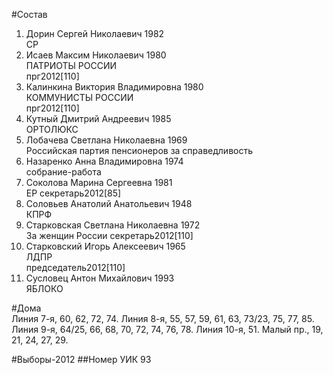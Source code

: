 #Состав
1. Дорин Сергей Николаевич 1982   
    СР
2. Исаев Максим Николаевич 1980   
    ПАТРИОТЫ РОССИИ  
    прг2012[110]
3. Калинкина Виктория Владимировна 1980   
    КОММУНИСТЫ РОССИИ  
    прг2012[110]
4. Кутный Дмитрий Андреевич 1985   
    ОРТОЛЮКС
5. Лобачева Светлана Николаевна 1969   
    Российская партия пенсионеров за справедливость
6. Назаренко Анна Владимировна 1974   
    собрание-работа
7. Соколова Марина Сергеевна 1981   
    ЕР
    секретарь2012[85]
8. Соловьев Анатолий Анатольевич 1948   
    КПРФ
9. Старковская Светлана Николаевна 1972   
    За женщин России 
    секретарь2012[110]    
10. Старковский Игорь Алексеевич 1965   
    ЛДПР  
    председатель2012[110]
11. Сусловец Антон Михайлович 1993   
    ЯБЛОКО

#Дома  
Линия  7-я,     60, 62, 72, 74. Линия  8-я,     55, 57, 59, 61, 63, 73/23, 75, 77, 85. Линия  9-я,     64/25, 66, 68, 70, 72, 74, 76, 78. Линия 10-я,   51. Малый пр.,     19, 21, 24, 27, 29.

#Выборы-2012
##Номер УИК
93
